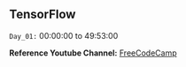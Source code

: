 ## TensorFlow
`Day_01:` 00:00:00 to 49:53:00 

**Reference Youtube Channel:** [FreeCodeCamp](https://www.youtube.com/watch?v=tPYj3fFJGjk)
